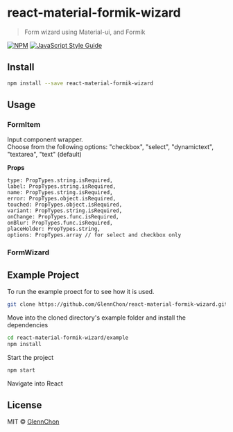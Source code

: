 # react-material-formik-wizard

> Form wizard using Material-ui, and Formik

[![NPM](https://img.shields.io/npm/v/react-material-formik-wizard.svg)](https://www.npmjs.com/package/react-material-formik-wizard) [![JavaScript Style Guide](https://img.shields.io/badge/code_style-standard-brightgreen.svg)](https://standardjs.com)

## Install

```bash
npm install --save react-material-formik-wizard
```

## Usage

### FormItem

Input component wrapper.  
Choose from the following options: "checkbox", "select", "dynamictext", "textarea", "text" (default)

**Props**

```
type: PropTypes.string.isRequired,
label: PropTypes.string.isRequired,
name: PropTypes.string.isRequired,
error: PropTypes.object.isRequired,
touched: PropTypes.object.isRequired,
variant: PropTypes.string.isRequired,
onChange: PropTypes.func.isRequired,
onBlur: PropTypes.func.isRequired,
placeHolder: PropTypes.string,
options: PropTypes.array // for select and checkbox only
```

### FormWizard

## Example Project

To run the example proect for to see how it is used.

```bash
git clone https://github.com/GlennChon/react-material-formik-wizard.git
```

Move into the cloned directory's example folder and install the dependencies

```bash
cd react-material-formik-wizard/example
npm install
```

Start the project

```bash
npm start
```

Navigate into React

## License

MIT © [GlennChon](https://github.com/GlennChon)
